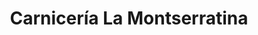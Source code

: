 ---
title: "Carnicería La Montserratina"
url: /caracas/carniceria-la-montserratina/
shop: Metzgerei
---